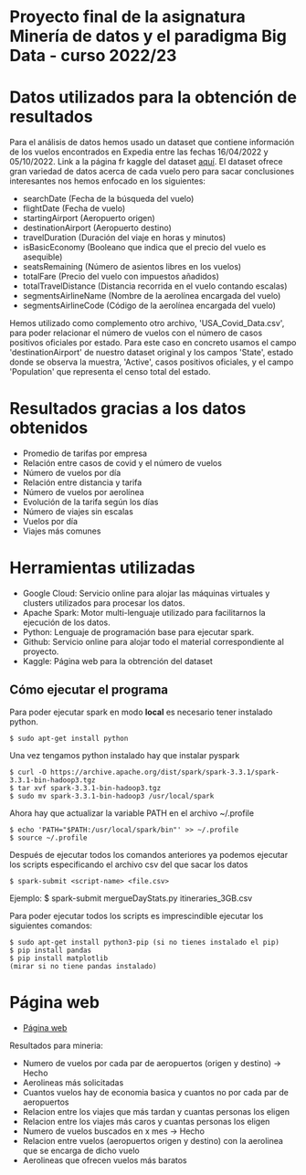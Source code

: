 # Proyecto final de la asignatura Minería de datos y el paradigma Big Data - curso 2022/23

# Datos utilizados para la obtención de resultados
Para el análisis de datos hemos usado un dataset que contiene información de los vuelos encontrados en Expedia entre las fechas 16/04/2022 y 05/10/2022.
Link a la página fr kaggle del dataset [aquí](https://www.kaggle.com/datasets/dilwong/flightprices).
El dataset ofrece gran variedad de datos acerca de cada vuelo pero para sacar conclusiones interesantes nos hemos enfocado en los siguientes:

- searchDate (Fecha de la búsqueda del vuelo)
- flightDate (Fecha de vuelo)
- startingAirport (Aeropuerto origen)
- destinationAirport (Aeropuerto destino)
- travelDuration (Duración del viaje en horas y minutos)
- isBasicEconomy (Booleano que indica que el precio del vuelo es asequible)
- seatsRemaining (Número de asientos libres en los vuelos)
- totalFare (Precio del vuelo con impuestos añadidos)
- totalTravelDistance (Distancia recorrida en el vuelo contando escalas)
- segmentsAirlineName (Nombre de la aerolínea encargada del vuelo)
- segmentsAirlineCode (Código de la aerolínea encargada del vuelo)

Hemos utilizado como complemento otro archivo, 'USA_Covid_Data.csv', para poder relacionar el número de vuelos con el número de casos positivos oficiales por estado. Para este caso en concreto usamos el campo 'destinationAirport' de nuestro dataset original y los campos 'State', estado donde se observa la muestra, 'Active', casos positivos oficiales, y el campo 'Population' que representa el censo total del estado.

# Resultados gracias a los datos obtenidos 

- Promedio de tarifas por empresa
- Relación entre casos de covid y el número de vuelos
- Número de vuelos por día
- Relación entre distancia y tarifa
- Número de vuelos por aerolínea
- Evolución de la tarifa según los días
- Número de viajes sin escalas
- Vuelos por día
- Viajes más comunes

# Herramientas utilizadas
- Google Cloud: Servicio online para alojar las máquinas virtuales y clusters utilizados para procesar los datos.
- Apache Spark: Motor multi-lenguaje utilizado para facilitarnos la ejecución de los datos.
- Python: Lenguaje de programación base para ejecutar spark.
- Github: Servicio online para alojar todo el material correspondiente al proyecto.
- Kaggle: Página web para la obtrención del dataset

## Cómo ejecutar el programa
Para poder ejecutar spark en modo **local** es necesario tener instalado python.
```
$ sudo apt-get install python
```

Una vez tengamos python instalado hay que instalar pyspark
```
$ curl -O https://archive.apache.org/dist/spark/spark-3.3.1/spark-3.3.1-bin-hadoop3.tgz
$ tar xvf spark-3.3.1-bin-hadoop3.tgz
$ sudo mv spark-3.3.1-bin-hadoop3 /usr/local/spark
```
Ahora hay que actualizar la variable PATH en el archivo ~/.profile
```
$ echo 'PATH="$PATH:/usr/local/spark/bin"' >> ~/.profile
$ source ~/.profile
```
Después de ejecutar todos los comandos anteriores ya podemos ejecutar los scripts especificando el archivo csv del que sacar los datos
```
$ spark-submit <script-name> <file.csv>
```
Ejemplo: $ spark-submit mergueDayStats.py itineraries_3GB.csv

Para poder ejecutar todos los scripts es imprescindible ejecutar los siguientes comandos:
```
$ sudo apt-get install python3-pip (si no tienes instalado el pip)
$ pip install pandas
$ pip install matplotlib
(mirar si no tiene pandas instalado)
```

# Página web
* [Página web](https://tripanalistycs.odoo.com/@/)

Resultados para mineria:
- Numero de vuelos por cada par de aeropuertos (origen y destino) -> Hecho 
- Aerolineas más solicitadas
- Cuantos vuelos hay de economia basica y cuantos no por cada par de aeropuertos
- Relacion entre los viajes que más tardan y cuantas personas los eligen
- Relacion entre los viajes más caros y cuantas personas los eligen
- Numero de vuelos buscados en x mes -> Hecho
- Relacion entre vuelos (aeropuertos origen y destino) con la aerolinea que se encarga de dicho vuelo
- Aerolineas que ofrecen vuelos más baratos